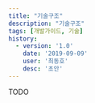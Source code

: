 ```yaml
---
title: "기술구조"
description: "기술구조"
tags: [개발가이드, 기술]
history:
  - version: '1.0'
    date: '2019-09-09'
    user: '최동호'
    desc: '초안'
---
```


TODO